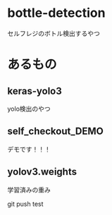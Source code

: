 # bottle-detection
セルフレジのボトル検出するやつ
# あるもの
## keras-yolo3
yolo検出のやつ
## self_checkout_DEMO
デモです！！！
## yolov3.weights
学習済みの重み

git push test
